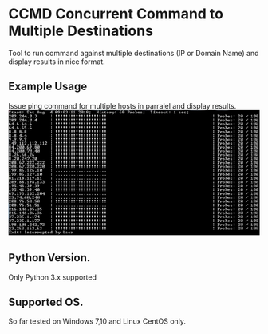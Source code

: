 # CCMD Concurrent Command to Multiple Destinations
Tool to run command against multiple destinations (IP or Domain Name) and display results in nice format. 

## Example Usage
Issue ping command for multiple hosts in parralel and display results.
<img src="winExample.jpg">

## Python Version.
Only Python 3.x supported

## Supported OS.
So far tested on Windows 7,10 and Linux CentOS only.
